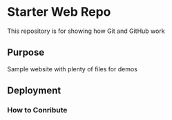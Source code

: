 # Starter Web Repo

This repository is for showing how Git and GitHub work

## Purpose

Sample website with plenty of files for demos

## Deployment


### How to Conribute
